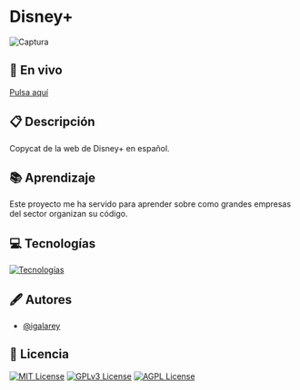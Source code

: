 
# Disney+

![Captura](https://i.imgur.com/UdMTacD.png)

## 🔴 En vivo

[Pulsa aquí](https://disney-plus-ten-blue.vercel.app/)

## 📋 Descripción

Copycat de la web de Disney+ en español.
## 📚 Aprendizaje

Este proyecto me ha servido para aprender sobre como grandes empresas del sector organizan su código.


## 💻 Tecnologías

[![Tecnologías](https://skillicons.dev/icons?i=html,sass,css,js)]()
## 🖋️ Autores

- [@igalarey](https://www.github.com/igalarey)


## 📑 Licencia

[![MIT License](https://img.shields.io/badge/License-MIT-green.svg)](https://choosealicense.com/licenses/mit/)
[![GPLv3 License](https://img.shields.io/badge/License-GPL%20v3-yellow.svg)](https://opensource.org/licenses/)
[![AGPL License](https://img.shields.io/badge/license-AGPL-blue.svg)](http://www.gnu.org/licenses/agpl-3.0)

